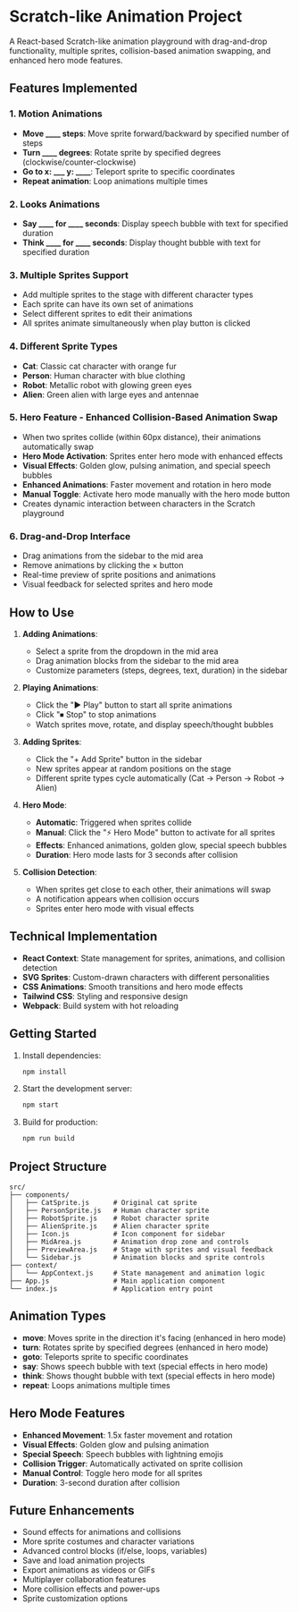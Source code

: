 # Scratch-like Animation Project

A React-based Scratch-like animation playground with drag-and-drop functionality, multiple sprites, collision-based animation swapping, and enhanced hero mode features.

## Features Implemented

### 1. Motion Animations
- **Move ____ steps**: Move sprite forward/backward by specified number of steps
- **Turn ____ degrees**: Rotate sprite by specified degrees (clockwise/counter-clockwise)
- **Go to x: ___ y: ____**: Teleport sprite to specific coordinates
- **Repeat animation**: Loop animations multiple times

### 2. Looks Animations
- **Say ____ for ____ seconds**: Display speech bubble with text for specified duration
- **Think ____ for ____ seconds**: Display thought bubble with text for specified duration

### 3. Multiple Sprites Support
- Add multiple sprites to the stage with different character types
- Each sprite can have its own set of animations
- Select different sprites to edit their animations
- All sprites animate simultaneously when play button is clicked

### 4. Different Sprite Types
- **Cat**: Classic cat character with orange fur
- **Person**: Human character with blue clothing
- **Robot**: Metallic robot with glowing green eyes
- **Alien**: Green alien with large eyes and antennae

### 5. Hero Feature - Enhanced Collision-Based Animation Swap
- When two sprites collide (within 60px distance), their animations automatically swap
- **Hero Mode Activation**: Sprites enter hero mode with enhanced effects
- **Visual Effects**: Golden glow, pulsing animation, and special speech bubbles
- **Enhanced Animations**: Faster movement and rotation in hero mode
- **Manual Toggle**: Activate hero mode manually with the hero mode button
- Creates dynamic interaction between characters in the Scratch playground

### 6. Drag-and-Drop Interface
- Drag animations from the sidebar to the mid area
- Remove animations by clicking the × button
- Real-time preview of sprite positions and animations
- Visual feedback for selected sprites and hero mode

## How to Use

1. **Adding Animations**:
   - Select a sprite from the dropdown in the mid area
   - Drag animation blocks from the sidebar to the mid area
   - Customize parameters (steps, degrees, text, duration) in the sidebar

2. **Playing Animations**:
   - Click the "▶ Play" button to start all sprite animations
   - Click "⏹ Stop" to stop animations
   - Watch sprites move, rotate, and display speech/thought bubbles

3. **Adding Sprites**:
   - Click the "+ Add Sprite" button in the sidebar
   - New sprites appear at random positions on the stage
   - Different sprite types cycle automatically (Cat → Person → Robot → Alien)

4. **Hero Mode**:
   - **Automatic**: Triggered when sprites collide
   - **Manual**: Click the "⚡ Hero Mode" button to activate for all sprites
   - **Effects**: Enhanced animations, golden glow, special speech bubbles
   - **Duration**: Hero mode lasts for 3 seconds after collision

5. **Collision Detection**:
   - When sprites get close to each other, their animations will swap
   - A notification appears when collision occurs
   - Sprites enter hero mode with visual effects

## Technical Implementation

- **React Context**: State management for sprites, animations, and collision detection
- **SVG Sprites**: Custom-drawn characters with different personalities
- **CSS Animations**: Smooth transitions and hero mode effects
- **Tailwind CSS**: Styling and responsive design
- **Webpack**: Build system with hot reloading

## Getting Started

1. Install dependencies:
   ```bash
   npm install
   ```

2. Start the development server:
   ```bash
   npm start
   ```

3. Build for production:
   ```bash
   npm run build
   ```

## Project Structure

```
src/
├── components/
│   ├── CatSprite.js      # Original cat sprite
│   ├── PersonSprite.js   # Human character sprite
│   ├── RobotSprite.js    # Robot character sprite
│   ├── AlienSprite.js    # Alien character sprite
│   ├── Icon.js           # Icon component for sidebar
│   ├── MidArea.js        # Animation drop zone and controls
│   ├── PreviewArea.js    # Stage with sprites and visual feedback
│   └── Sidebar.js        # Animation blocks and sprite controls
├── context/
│   └── AppContext.js     # State management and animation logic
├── App.js                # Main application component
└── index.js              # Application entry point
```

## Animation Types

- **move**: Moves sprite in the direction it's facing (enhanced in hero mode)
- **turn**: Rotates sprite by specified degrees (enhanced in hero mode)
- **goto**: Teleports sprite to specific coordinates
- **say**: Shows speech bubble with text (special effects in hero mode)
- **think**: Shows thought bubble with text (special effects in hero mode)
- **repeat**: Loops animations multiple times

## Hero Mode Features

- **Enhanced Movement**: 1.5x faster movement and rotation
- **Visual Effects**: Golden glow and pulsing animation
- **Special Speech**: Speech bubbles with lightning emojis
- **Collision Trigger**: Automatically activated on sprite collision
- **Manual Control**: Toggle hero mode for all sprites
- **Duration**: 3-second duration after collision

## Future Enhancements

- Sound effects for animations and collisions
- More sprite costumes and character variations
- Advanced control blocks (if/else, loops, variables)
- Save and load animation projects
- Export animations as videos or GIFs
- Multiplayer collaboration features
- More collision effects and power-ups
- Sprite customization options
